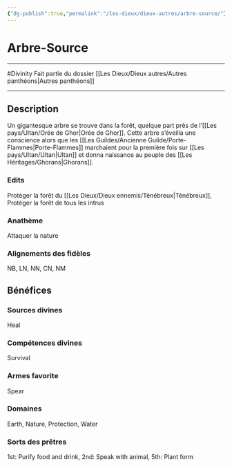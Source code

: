 ```yaml
---
{"dg-publish":true,"permalink":"/les-dieux/dieux-autres/arbre-source/"}
---
```


# Arbre-Source
---
#Divinity
Fait partie du dossier [[Les Dieux/Dieux autres/Autres panthéons\|Autres panthéons]]

-------
## Description
Un gigantesque arbre se trouve dans la forêt, quelque part près de l’[[Les pays/Ultan/Orée de Ghor\|Orée de Ghor]]. Cette arbre s’éveilla une conscience alors que les [[Les Guildes/Ancienne Guilde/Porte-Flammes\|Porte-Flammes]] marchaient pour la première fois sur [[Les pays/Ultan/Ultan\|Ultan]] et donna naissance au peuple des [[Les Héritages/Ghorans\|Ghorans]].
### Edits
Protéger la forêt du [[Les Dieux/Dieux ennemis/Ténébreux\|Ténébreux]], Protéger la forêt de tous les intrus
### Anathème
Attaquer la nature
### Alignements des fidèles
NB, LN, NN, CN, NM
## Bénéfices
### Sources divines
Heal
### Compétences divines
Survival
### Armes favorite
Spear
### Domaines
Earth, Nature, Protection, Water
### Sorts des prêtres
1st: Purify food and drink, 2nd: Speak with animal, 5th: Plant form